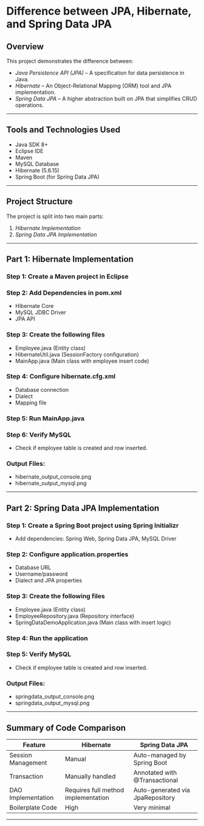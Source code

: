 # Difference between JPA, Hibernate, and Spring Data JPA

## Overview

This project demonstrates the difference between:

- *Java Persistence API (JPA)* – A specification for data persistence in Java.
- *Hibernate* – An Object-Relational Mapping (ORM) tool and JPA implementation.
- *Spring Data JPA* – A higher abstraction built on JPA that simplifies CRUD operations.

---

## Tools and Technologies Used

- Java SDK 8+
- Eclipse IDE
- Maven
- MySQL Database
- Hibernate (5.6.15)
- Spring Boot (for Spring Data JPA)

---

## Project Structure

The project is split into two main parts:

1. *Hibernate Implementation*
2. *Spring Data JPA Implementation*

---

## Part 1: Hibernate Implementation

### Step 1: Create a Maven project in Eclipse

### Step 2: Add Dependencies in pom.xml

- Hibernate Core
- MySQL JDBC Driver
- JPA API

### Step 3: Create the following files

- Employee.java (Entity class)
- HibernateUtil.java (SessionFactory configuration)
- MainApp.java (Main class with employee insert code)

### Step 4: Configure hibernate.cfg.xml

- Database connection
- Dialect
- Mapping file

### Step 5: Run MainApp.java

### Step 6: Verify MySQL

- Check if employee table is created and row inserted.

### Output Files:

- hibernate_output_console.png
- hibernate_output_mysql.png

---

## Part 2: Spring Data JPA Implementation

### Step 1: Create a Spring Boot project using Spring Initializr

- Add dependencies: Spring Web, Spring Data JPA, MySQL Driver

### Step 2: Configure application.properties

- Database URL
- Username/password
- Dialect and JPA properties

### Step 3: Create the following files

- Employee.java (Entity class)
- EmployeeRepository.java (Repository interface)
- SpringDataDemoApplication.java (Main class with insert logic)

### Step 4: Run the application

### Step 5: Verify MySQL

- Check if employee table is created and row inserted.

### Output Files:

- springdata_output_console.png
- springdata_output_mysql.png

---

## Summary of Code Comparison

| Feature            | Hibernate                          | Spring Data JPA                        |
|--------------------|------------------------------------|----------------------------------------|
| Session Management | Manual                             | Auto-managed by Spring Boot            |
| Transaction        | Manually handled                   | Annotated with @Transactional        |
| DAO Implementation | Requires full method implementation| Auto-generated via JpaRepository     |
| Boilerplate Code   | High                               | Very minimal                           |

---


